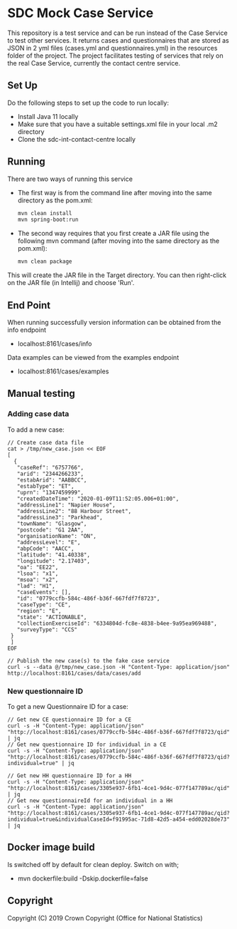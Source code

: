 # SDC Mock Case Service
This repository is a test service and can be run instead of the Case Service to test other services. It returns cases and questionnaires that are stored as JSON in 2 yml files 
(cases.yml and questionnaires.yml) in the resources folder of the project. The project facilitates testing of services that rely on the real Case Service, currently the contact centre service. 

## Set Up
Do the following steps to set up the code to run locally:
* Install Java 11 locally
* Make sure that you have a suitable settings.xml file in your local .m2 directory
* Clone the sdc-int-contact-centre locally

## Running

There are two ways of running this service

* The first way is from the command line after moving into the same directory as the pom.xml:
    ```bash
    mvn clean install
    mvn spring-boot:run
    ```
* The second way requires that you first create a JAR file using the following mvn command (after moving into the same directory as the pom.xml):
    ```bash
    mvn clean package
    ```
This will create the JAR file in the Target directory. You can then right-click on the JAR file (in Intellij) and choose 'Run'.

## End Point

When running successfully version information can be obtained from the info endpoint
    
* localhost:8161/cases/info

Data examples can be viewed from the examples endpoint

* localhost:8161/cases/examples

## Manual testing

### Adding case data

To add a new case:

    // Create case data file
    cat > /tmp/new_case.json << EOF
    [
      {
       "caseRef": "6757766",
       "arid": "2344266233",
       "estabArid": "AABBCC",
       "estabType": "ET",
       "uprn": "1347459999",
       "createdDateTime": "2020-01-09T11:52:05.006+01:00",
       "addressLine1": "Napier House",
       "addressLine2": "88 Harbour Street",
       "addressLine3": "Parkhead",
       "townName": "Glasgow",
       "postcode": "G1 2AA",
       "organisationName": "ON",
       "addressLevel": "E",
       "abpCode": "AACC",
       "latitude": "41.40338",
       "longitude": "2.17403",
       "oa": "EE22",
       "lsoa": "x1",
       "msoa": "x2",
       "lad": "H1",
       "caseEvents": [],
       "id": "0779ccfb-584c-486f-b36f-667fdf7f8723",
       "caseType": "CE",
       "region": "E",
       "state": "ACTIONABLE",
       "collectionExerciseId": "6334804d-fc8e-4838-b4ee-9a95ea969488",
       "surveyType": "CCS"
     }
     ]
    EOF
    
    // Publish the new case(s) to the fake case service
    curl -s --data @/tmp/new_case.json -H "Content-Type: application/json" http://localhost:8161/cases/data/cases/add


### New questionnaire ID

To get a new Questionnaire ID for a case:
    
    // Get new CE questionnaire ID for a CE
    curl -s -H "Content-Type: application/json" "http://localhost:8161/cases/0779ccfb-584c-486f-b36f-667fdf7f8723/qid" | jq
    // Get new questionnaire ID for individual in a CE
    curl -s -H "Content-Type: application/json" "http://localhost:8161/cases/0779ccfb-584c-486f-b36f-667fdf7f8723/qid?individual=true" | jq

    // Get new HH questionnaire ID for a HH
    curl -s -H "Content-Type: application/json" "http://localhost:8161/cases/3305e937-6fb1-4ce1-9d4c-077f147789ac/qid" | jq
    // Get new questionnaireId for an individual in a HH
    curl -s -H "Content-Type: application/json" "http://localhost:8161/cases/3305e937-6fb1-4ce1-9d4c-077f147789ac/qid?individual=true&individualCaseId=f91995ac-71d8-42d5-a454-edd02028de73" | jq


## Docker image build
Is switched off by default for clean deploy. Switch on with;

* mvn dockerfile:build -Dskip.dockerfile=false

    
## Copyright
Copyright (C) 2019 Crown Copyright (Office for National Statistics)

